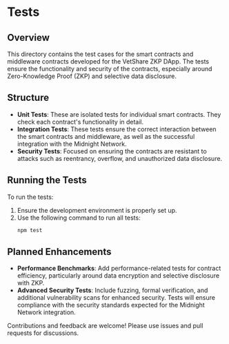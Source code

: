 # Tests

## Overview
This directory contains the test cases for the smart contracts and middleware contracts developed for the VetShare ZKP DApp. The tests ensure the functionality and security of the contracts, especially around Zero-Knowledge Proof (ZKP) and selective data disclosure.

## Structure
- **Unit Tests**: These are isolated tests for individual smart contracts. They check each contract's functionality in detail.
- **Integration Tests**: These tests ensure the correct interaction between the smart contracts and middleware, as well as the successful integration with the Midnight Network.
- **Security Tests**: Focused on ensuring the contracts are resistant to attacks such as reentrancy, overflow, and unauthorized data disclosure.

## Running the Tests
To run the tests:
1. Ensure the development environment is properly set up.
2. Use the following command to run all tests:
   ```bash
   npm test

## Planned Enhancements
- **Performance Benchmarks**: Add performance-related tests for contract efficiency, particularly around data encryption and selective disclosure with ZKP.
- **Advanced Security Tests**: Include fuzzing, formal verification, and additional vulnerability scans for enhanced security. Tests will ensure compliance with the security standards expected for the Midnight Network integration.

Contributions and feedback are welcome! Please use issues and pull requests for discussions.
